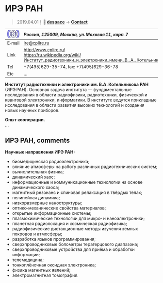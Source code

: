 # ИРЭ РАН
> 2019.04.01 ┊ **🚀 [despace](index.md)** → **[Contact](contact.md)**

|[![](f/contact/i/ire_ran_logo1_thumb.jpg)](f/contact/i/ire_ran_logo1.png)|*Россия, 125009, Москва, ул. Моховая 11, корп. 7*|
|:--|:--|
|E‑mail| <ire@cplire.ru> |
|Link| <http://www.cplire.ru/><br> <https://ru.wikipedia.org/wiki/Институт_радиотехники_и_электроники_имени_В._А._Котельникова_РАН>  |
|Tel| +7(495)629-35-74, fax: +7(495)629-36-78  |
|Etc| … |

**Институт радиотехники и электроники им. В.А. Котельникова РАН** (ИРЭ РАН). Основная задача института — фундаментальные исследования в области радиофизики, радиотехники, физической и квантовой электроники, информатики. В институте ведутся прикладные исследования в области развития высоких технологий и создания новых научных приборов.

**Опыт кооперации.**  
…


<p style="page-break-after:always"> </p>

## ИРЭ РАН, comments

**Научные направления ИРЭ РАН:**

   - биомедицинская радиоэлектроника;
   - влияние атмосферы на работу различных радиотехнических систем;
   - вычислительная физика;
   - динамический хаос;
   - информационные и коммуникационные технологии на основе динамического хаоса;
   - магнитный резонанс и спиновая релаксация в твёрдых телах;
   - нелинейная динамика;
   - низкоразмерные наноструктуры;
   - оптико‑механические свойства материалов;
   - открытые информационные системы;
   - плазмохимические технологии для микро‑ и наноэлектроники;
   - планетная радиолокация и космическая радиофизика;
   - радиофизические дистанционные методы изучения земных покровов и атмосферы;
   - разработка языков программирования;
   - сверхпроводниковые болометры терагерцового диапазона;
   - сверхпроводниковые устройства для приёма и обработки информации;
   - телемедицина;
   - тонкоплёночная оксидная электроника;
   - физика магнитных явлений;
   - электромагнитная томография.
